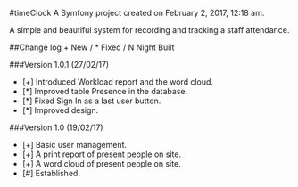 #timeClock
A Symfony project created on February 2, 2017, 12:18 am.

A simple and beautiful system for recording and tracking a staff attendance.

##Change log
\+ New / * Fixed / N Night Built

###Version 1.0.1 (27/02/17)
- [+] Introduced Workload report and the word cloud.
- [*] Improved table Presence in the database.
- [*] Fixed Sign In as a last user button.
- [*] Improved design.

###Version 1.0 (19/02/17)
- [+] Basic user management.
- [+] A print report of present people on site.
- [+] A word cloud of present people on site.
- [#] Established.